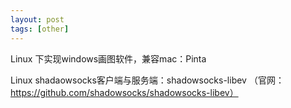 ```yaml
---
layout: post
tags: [other]
---
```


Linux 下实现windows画图软件，兼容mac：Pinta

Linux shadaowsocks客户端与服务端：shadowsocks-libev （官网：https://github.com/shadowsocks/shadowsocks-libev）


